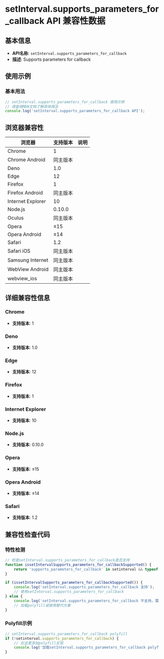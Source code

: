 # setInterval.supports_parameters_for_callback API 兼容性数据

## 基本信息

- **API名称**: `setInterval.supports_parameters_for_callback`
- **描述**: Supports parameters for callback

## 使用示例

### 基本用法

```javascript
// setInterval.supports_parameters_for_callback 使用示例
// 请查阅MDN文档了解具体用法
console.log('setInterval.supports_parameters_for_callback API');
```

## 浏览器兼容性

| 浏览器 | 支持版本 | 说明 |
|--------|----------|------|
| Chrome | 1 |  |
| Chrome Android | 同主版本 |  |
| Deno | 1.0 |  |
| Edge | 12 |  |
| Firefox | 1 |  |
| Firefox Android | 同主版本 |  |
| Internet Explorer | 10 |  |
| Node.js | 0.10.0 |  |
| Oculus | 同主版本 |  |
| Opera | ≤15 |  |
| Opera Android | ≤14 |  |
| Safari | 1.2 |  |
| Safari iOS | 同主版本 |  |
| Samsung Internet | 同主版本 |  |
| WebView Android | 同主版本 |  |
| webview_ios | 同主版本 |  |

## 详细兼容性信息

### Chrome

- **支持版本**: 1

### Deno

- **支持版本**: 1.0

### Edge

- **支持版本**: 12

### Firefox

- **支持版本**: 1

### Internet Explorer

- **支持版本**: 10

### Node.js

- **支持版本**: 0.10.0

### Opera

- **支持版本**: ≤15

### Opera Android

- **支持版本**: ≤14

### Safari

- **支持版本**: 1.2

## 兼容性检查代码

### 特性检测

```javascript
// 检查setInterval.supports_parameters_for_callback是否支持
function issetIntervalSupports_parameters_for_callbackSupported() {
    return 'supports_parameters_for_callback' in setinterval && typeof setinterval.supports_parameters_for_callback === 'function';
}

if (issetIntervalSupports_parameters_for_callbackSupported()) {
    console.log('setInterval.supports_parameters_for_callback 支持');
    // 使用setInterval.supports_parameters_for_callback
} else {
    console.log('setInterval.supports_parameters_for_callback 不支持，需要polyfill');
    // 加载polyfill或使用替代方案
}
```

### Polyfill示例

```javascript
// setInterval.supports_parameters_for_callback polyfill
if (!setinterval.supports_parameters_for_callback) {
    // 在这里添加polyfill实现
    console.log('加载setInterval.supports_parameters_for_callback polyfill');
}
```

